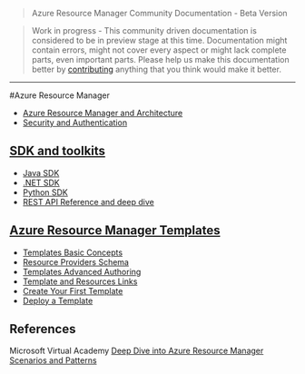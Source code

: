 > Azure Resource Manager Community Documentation - Beta Version

> Work in progress - This community driven documentation is considered to be in preview stage at this time. Documentation might contain errors, might not cover every aspect or might lack complete parts, even important parts. Please help us make this documentation better by [contributing](CONTRIBUTING.md) anything that you think would make it better.


---

#Azure Resource Manager  

 * [Azure Resource Manager and Architecture](Introduction.md)
 * [Security and Authentication](Security/README.md)

## [SDK and toolkits](SDKs/README.md)
 * [Java SDK](SDKs/Java-sdk.md)
 * [.NET SDK](SDKs/Net-sdk.md)
 * [Python SDK](SDKs/Python-sdk.md)
 * [REST API Reference and deep dive](SDKs/Rest-api.md)
  
## [Azure Resource Manager Templates](Templates/README.md)
* [Templates Basic Concepts](Templates/Templates_Basics.md)
* [Resource Providers Schema](Templates/Template_resources_schema.md)
* [Templates Advanced Authoring](Templates/Template_Advanced_Authoring.md)
* [Template and Resources Links](Templates/Template_links.md)
* [Create Your First Template](Templates/My_First_Template.md)
* [Deploy a Template](Templates/Template_Deploy.md)

## References
Microsoft Virtual Academy [Deep Dive into Azure Resource Manager Scenarios and Patterns](https://mva.microsoft.com/en-us/training-courses/deep-dive-into-azure-resource-manager-scenarios-and-patterns-13793?l=i1m06ZJYB_7001937557)

